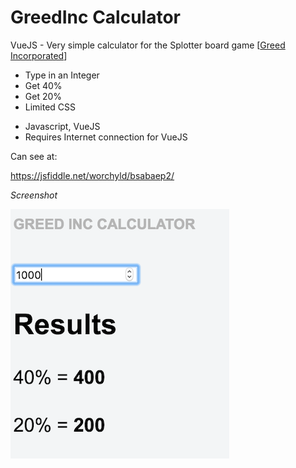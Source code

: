 # GreedInc Calculator
VueJS - Very simple calculator for the Splotter board game 
[[Greed Incorporated](https://boardgamegeek.com/boardgame/55952/greed-incorporated)]

+ Type in an Integer
+ Get 40%
+ Get 20%
+ Limited CSS

* Javascript, VueJS
* Requires Internet connection for VueJS

Can see at:

https://jsfiddle.net/worchyld/bsabaep2/

*Screenshot*

![screenshot](https://raw.githubusercontent.com/worchyld/greedinc/master/screenshot.png)
